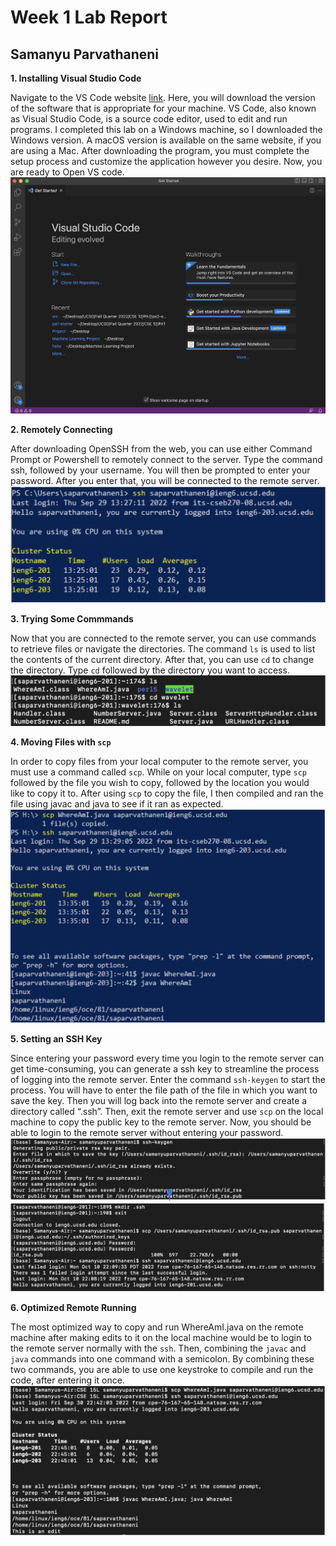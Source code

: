 # Week 1 Lab Report
## Samanyu Parvathaneni
**1. Installing Visual Studio Code**


Navigate to the VS Code website [link](https://code.visualstudio.com/). Here, you will download the version of the software that is appropriate for your machine. VS Code, also known as Visual Studio Code, is a source code editor, used to edit and run programs. I completed this lab on a Windows machine, so I downloaded the Windows version. A macOS version is available on the same website, if you are using a Mac. After downloading the program, you must complete the setup process and customize the application however you desire. Now, you are ready to Open VS code.
![Image](https://github.com/sparvathaneni15/cse15L-lab-reports/blob/main/VSCodeScreenshot.png)

**2. Remotely Connecting**

After downloading OpenSSH from the web, you can use either Command Prompt or Powershell to remotely connect to the server. Type the command ssh, followed by your username. You will then be prompted to enter your password. After you enter that, you will be connected to the remote server.
![Image](https://github.com/sparvathaneni15/cse15L-lab-reports/blob/main/sshCommand.png)

**3. Trying Some Commmands**

Now that you are connected to the remote server, you can use commands to retrieve files or navigate the directories. The command `ls` is used to list the contents of the current directory. After that, you can use `cd` to change the directory. Type `cd` followed by the directory you want to access.
![Image](https://github.com/sparvathaneni15/cse15L-lab-reports/blob/main/commandsExamples.png)

**4. Moving Files with `scp`**

In order to copy files from your local computer to the remote server, you must use a command called `scp`. While on your local computer, type `scp` followed by the file you wish to copy, followed by the location you would like to copy it to. After using `scp` to copy the file, I then compiled and ran the file using javac and java to see if it ran as expected.
![Image](https://github.com/sparvathaneni15/cse15L-lab-reports/blob/main/scpCommand.png)

**5. Setting an SSH Key**

Since entering your password every time you login to the remote server can get time-consuming, you can generate a ssh key to streamline the process of logging into the remote server. Enter the command `ssh-keygen` to start the process. You will have to enter the file path of the file in which you want to save the key. Then you will log back into the remote server and create a directory called “.ssh”. Then, exit the remote server and use `scp` on the local machine to copy the public key to the remote server. Now, you should be able to login to the remote server without entering your password.
![Image](https://github.com/sparvathaneni15/cse15L-lab-reports/blob/main/sshKey-1.png)
![Image](https://github.com/sparvathaneni15/cse15L-lab-reports/blob/main/sshKey-2.png)

**6. Optimized Remote Running**

The most optimized way to copy and run WhereAmI.java on the remote machine after making edits to it on the local machine would be to login to the remote server normally with the `ssh`. Then, combining the `javac` and `java` commands into one command with a semicolon. By combining these two commands, you are able to use one keystroke to compile and run the code, after entering it once. 
![Image](https://github.com/sparvathaneni15/cse15L-lab-reports/blob/main/Optimization.png)
